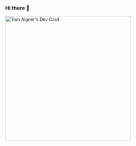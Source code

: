 ### Hi there 👋

<!--
**AignerTom/AignerTom** is a ✨ _special_ ✨ repository because its `README.md` (this file) appears on your GitHub profile.

Here are some ideas to get you started:

- 🔭 I’m currently working on ...
- 🌱 I’m currently learning ...
- 👯 I’m looking to collaborate on ...
- 🤔 I’m looking for help with ...
- 💬 Ask me about ...
- 📫 How to reach me: ...
- 😄 Pronouns: ...
- ⚡ Fun fact: ...
-->

<a href="https://app.daily.dev/Senterata"><img src="https://api.daily.dev/devcards/a0585535002447a28b09dfd4852dc226.png?r=x8w" width="400" alt="Tom Aigner's Dev Card"/></a>
